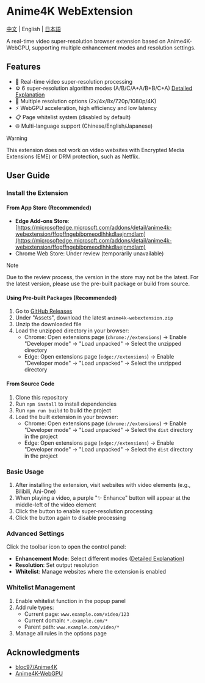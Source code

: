 # Anime4K WebExtension

[中文](./README.md) | English | [日本語](./README.ja.md)

A real-time video super-resolution browser extension based on Anime4K-WebGPU, supporting multiple enhancement modes and resolution settings.

## Features

- 🚀 Real-time video super-resolution processing
- ⚙️ 6 super-resolution algorithm modes (A/B/C/A+A/B+B/C+A) [Detailed Explanation](https://github.com/bloc97/Anime4K/blob/master/md/GLSL_Instructions_Advanced.md)
- 📏 Multiple resolution options (2x/4x/8x/720p/1080p/4K)
- ⚡ WebGPU acceleration, high efficiency and low latency
- 📋 Page whitelist system (disabled by default)
- 🌐 Multi-language support (Chinese/English/Japanese)

> [!WARNING]
> This extension does not work on video websites with Encrypted Media Extensions (EME) or DRM protection, such as Netflix.

## User Guide

### Install the Extension

#### From App Store (Recommended)

- **Edge Add-ons Store**: [https://microsoftedge.microsoft.com/addons/detail/anime4k-webextension/ffopffngebibpmeodlhhkdlaejnmdlam](https://microsoftedge.microsoft.com/addons/detail/anime4k-webextension/ffopffngebibpmeodlhhkdlaejnmdlam)
- Chrome Web Store: Under review (temporarily unavailable)

> [!NOTE]
> Due to the review process, the version in the store may not be the latest. For the latest version, please use the pre-built package or build from source.

#### Using Pre-built Packages (Recommended)

1. Go to [GitHub Releases](https://github.com/chenmozhijin/Anime4K-WebExtension/releases/latest)
2. Under "Assets", download the latest `anime4k-webextension.zip`
3. Unzip the downloaded file
4. Load the unzipped directory in your browser:
   - Chrome: Open extensions page (`chrome://extensions`) → Enable "Developer mode" → "Load unpacked" → Select the unzipped directory
   - Edge: Open extensions page (`edge://extensions`) → Enable "Developer mode" → "Load unpacked" → Select the unzipped directory

#### From Source Code

1. Clone this repository
2. Run `npm install` to install dependencies
3. Run `npm run build` to build the project
4. Load the built extension in your browser:
   - Chrome: Open extensions page (`chrome://extensions`) → Enable "Developer mode" → "Load unpacked" → Select the `dist` directory in the project
   - Edge: Open extensions page (`edge://extensions`) → Enable "Developer mode" → "Load unpacked" → Select the `dist` directory in the project

### Basic Usage

1. After installing the extension, visit websites with video elements (e.g., Bilibili, Ani-One)
2. When playing a video, a purple "✨ Enhance" button will appear at the middle-left of the video element
3. Click the button to enable super-resolution processing
4. Click the button again to disable processing

### Advanced Settings

Click the toolbar icon to open the control panel:

- **Enhancement Mode**: Select different modes ([Detailed Explanation](https://github.com/bloc97/Anime4K/blob/master/md/GLSL_Instructions_Advanced.md))
- **Resolution**: Set output resolution
- **Whitelist**: Manage websites where the extension is enabled

### Whitelist Management

1. Enable whitelist function in the popup panel
2. Add rule types:
   - Current page: `www.example.com/video/123`
   - Current domain: `*.example.com/*`
   - Parent path: `www.example.com/video/*`
3. Manage all rules in the options page

## Acknowledgments

- [bloc97/Anime4K](https://github.com/bloc97/Anime4K)
- [Anime4K-WebGPU](https://github.com/Anime4KWebBoost/Anime4K-WebGPU)
